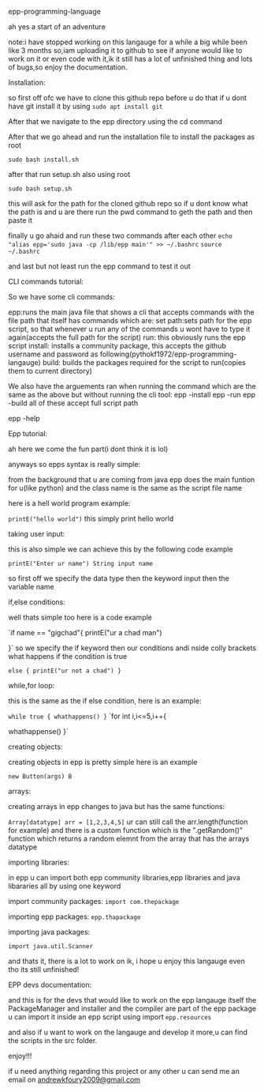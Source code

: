 epp-programming-language

ah yes a start of an adventure


note:i have stopped working on this langauge for a while a big while been like 3 months so,iam uploading it to github to see if anyone would like to work on it or even code with it,ik it still has a lot of unfinished thing and lots of bugs,so enjoy the documentation.


Installation:

so first off ofc we have to clone this github repo
before u do that if u dont have git install it by using 
`sudo apt install git`

After that we navigate to the epp directory using the cd command

After that we go ahead and run the installation file to install the packages as root

`sudo bash install.sh`


after that run setup.sh also using root

`sudo bash setup.sh`

this will ask for the path for the cloned github repo so if u dont know what the path is and u are there run the pwd command to geth the path and then paste it

finally u go ahaid and run these two commands after each other
`echo "alias epp='sudo java -cp /lib/epp main'" >> ~/.bashrc`
`source ~/.bashrc`

and last but not least run the epp command to test it out


CLI commands tutorial:

So we have some cli commands:

epp:runs the main java file that shows a cli that accepts commands with the file path that itself has commands which are:
set path:sets path for the epp script, so that whenever u run any of the commands u wont have to type it again(accepts the full path for the script)
run: this obviously runs the epp script
install: installs a community package, this accepts the github username and password as following(pythokf1972/epp-programming-langauge)
build: builds the packages required for the script to run(copies them to current directory)


We also have the arguements ran when running the command which are the same as the above but without running  the cli tool:
epp -install
epp -run
epp -build
all of these accept full script path

epp -help








Epp tutorial:

ah here we come the fun part(i dont think it is lol)

anyways so epps syntax is really simple:

from the background that u are coming from java epp does the main funtion for u(like python) and the class name is the same as the script file name

here is a hell world program example:


`printE("hello world")`
this simply print hello world


taking user input:

this is also simple we can achieve this by the following code example


`printE("Enter ur name")
String input name
`

so first off we specify the data type then the keyword input then the variable name


if,else conditions:

well thats simple too here is a code example

`if name == "gigchad"{
  printE("ur a chad man")

}`
so we specify the if keyword then our conditions andi nside colly brackets what happens if the condition is true

`else
{
printE("ur not a chad")
}`


while,for loop:

this is the same as the if else condition, here is an example:

`while true
{
 whathappens()
}`
`for int i,i<=5,i++{

whathappense()
}`




creating objects:

creating objects in epp is pretty simple here is an example

`new Button(args) B`



arrays:

creating arrays in epp changes to java but has the same functions:

`Array[datatype] arr = [1,2,3,4,5]`
ur can still call the arr.length(function for example)
and there is a custom function which is the ".getRandom()" function which returns a random elemnt from the array that has the arrays datatype


importing libraries:

in epp u can import both epp community libraries,epp libraries and java libararies all by using one keyword

import community packages:
`import com.thepackage`

importing epp packages:
`epp.thapackage`

importing java packages:

`import java.util.Scanner`


and thats it, there is a lot to work on ik, i hope u enjoy this langauge even tho its still unfinished!







EPP devs documentation:

and this is for the devs that would like to work on the epp langauge itself
the PackageManager and installer and the compiler are part of the epp package u can import it inside an epp script using
import `epp.resources`

and also if u want to work on the langauge and develop it more,u can find the scripts in the src folder.


enjoy!!!


if u need anything regarding this project or any other u can send me an email on andrewkfoury2009@gmail.com
